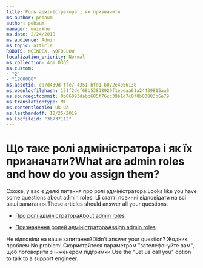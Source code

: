 ```yaml
---
title: Роль адміністратора і як призначити
ms.author: pebaum
author: pebaum
manager: mnirkhe
ms.date: 2/24/2018
ms.audience: Admin
ms.topic: article
ROBOTS: NOINDEX, NOFOLLOW
localization_priority: Normal
ms.collection: Adm_O365
ms.custom:
- "2"
- "1200008"
ms.assetid: ca7d439d-ffe7-4351-bfd1-b022e4056138
ms.openlocfilehash: 151f2def68b53838929f1ebeaa61a24439815aa0
ms.sourcegitcommit: 0b06093dabd685f76cc39b1d7c0f8b03883b6e79
ms.translationtype: MT
ms.contentlocale: uk-UA
ms.lasthandoff: 10/25/2019
ms.locfileid: "36737112"
---
```

# <a name="what-are-admin-roles-and-how-do-you-assign-them"></a><span data-ttu-id="9cac3-102">Що таке ролі адміністратора і як їх призначати?</span><span class="sxs-lookup"><span data-stu-id="9cac3-102">What are admin roles and how do you assign them?</span></span>

<span data-ttu-id="9cac3-103">Схоже, у вас є деякі питання про ролі адміністратора.</span><span class="sxs-lookup"><span data-stu-id="9cac3-103">Looks like you have some questions about admin roles.</span></span> <span data-ttu-id="9cac3-104">Ці статті повинні відповідати на всі ваші запитання.</span><span class="sxs-lookup"><span data-stu-id="9cac3-104">These articles should answer all your questions.</span></span>
  
- [<span data-ttu-id="9cac3-105">Про ролі адміністратора</span><span class="sxs-lookup"><span data-stu-id="9cac3-105">About admin roles</span></span>](https://docs.microsoft.com/office365/admin/add-users/about-admin-roles)

- [<span data-ttu-id="9cac3-106">Призначення ролей адміністратора</span><span class="sxs-lookup"><span data-stu-id="9cac3-106">Assign admin roles</span></span>](https://docs.microsoft.com/office365/admin/add-users/assign-admin-roles)

<span data-ttu-id="9cac3-107">Не відповіли на ваше запитання?</span><span class="sxs-lookup"><span data-stu-id="9cac3-107">Didn't answer your question?</span></span> <span data-ttu-id="9cac3-108">Жодних проблем!</span><span class="sxs-lookup"><span data-stu-id="9cac3-108">No problem!</span></span> <span data-ttu-id="9cac3-109">Скористайтеся параметром "зателефонуйте вам", щоб поговорити з інженером підтримки.</span><span class="sxs-lookup"><span data-stu-id="9cac3-109">Use the "Let us call you" option to talk to a support engineer.</span></span>
  